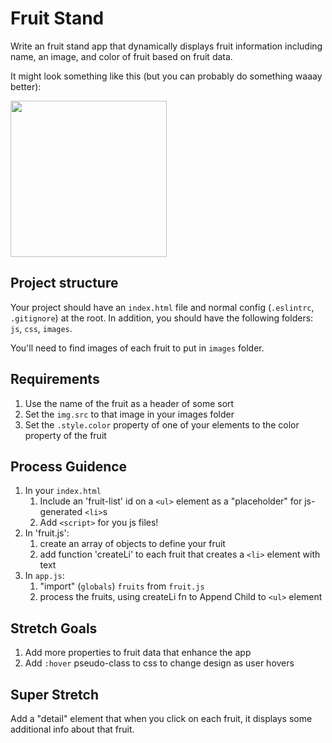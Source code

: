 # Fruit Stand

Write an fruit stand app that dynamically displays fruit information including name, an image, 
and color of fruit based on fruit data.

It might look something like this (but you can probably do something waaay better):

<img src="https://user-images.githubusercontent.com/478864/39771385-75865a74-529e-11e8-9fcc-4b81208195d8.png" height="250px">

## Project structure

Your project should have an `index.html` file and normal config (`.eslintrc`, `.gitignore`) at the root. 
In addition, you should have the following folders: `js`, `css`, `images`.

You'll need to find images of each fruit to put in `images` folder.

## Requirements

1. Use the name of the fruit as a header of some sort
1. Set the `img.src` to that image in your images folder
1. Set the `.style.color` property of one of your elements to the color property of the fruit

## Process Guidence

1. In your `index.html` 
    1. Include an 'fruit-list' id on a `<ul>` element as a "placeholder" for js-generated `<li>`s
    1. Add `<script>` for you js files!
1. In 'fruit.js':
    1. create an array of objects to define your fruit
    1. add function 'createLi' to each fruit that creates a `<li>` element with text
1. In `app.js`:
    1. "import" (`globals`) `fruits` from `fruit.js`
    1. process the fruits, using createLi fn to Append Child to `<ul>` element 


## Stretch Goals

1. Add more properties to fruit data that enhance the app
1. Add `:hover` pseudo-class to css to change design as user hovers

## Super Stretch

Add a "detail" element that when you click on each fruit, it displays some additional info about that fruit.
